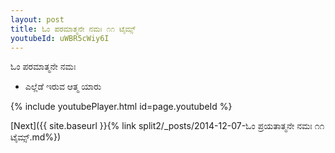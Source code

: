 ```yaml
---
layout: post
title: ಓಂ ಪರಮಾತ್ಮನೇ ನಮಃ ೧೧ ಟೈಮ್ಸ್
youtubeId: uWBR5cWiy6I
---
```

 
 
 ಓಂ ಪರಮಾತ್ಮನೇ ನಮಃ  
 
 -  ಎಲ್ಲೆಡೆ ಇರುವ ಆತ್ಮ ಯಾರು 
 
  
 
  
 
 
 
 
 
 


{% include youtubePlayer.html id=page.youtubeId %}
 
[Next]({{ site.baseurl }}{% link  split2/_posts/2014-12-07-ಓಂ ಪ್ರಯತಾತ್ಮನೇ ನಮಃ ೧೧ ಟೈಮ್ಸ್.md%})
 
